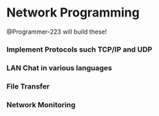 # Network Programming

@Programmer-223 will build these!


### Implement Protocols such TCP/IP and UDP
### LAN Chat in various languages
### File Transfer
### Network Monitoring

